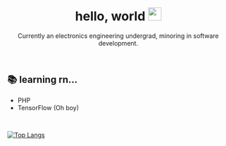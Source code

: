 <h1 align='center'> hello, world <img src='https://raw.githubusercontent.com/MartinHeinz/MartinHeinz/master/wave.gif' width='30px'></h1>

<!-- I should start using gifs more often... -->

<p align='center'>Currently an electronics engineering undergrad, minoring in software development.</p>

<br>

<h2 align='justify'>📚 learning rn... </h2>

- PHP
- TensorFlow (Oh boy)

<br>

[![Top Langs](https://github-readme-stats.vercel.app/api/top-langs/?username=enricosebastian&layout=compact)](https://github.com/anuraghazra/github-readme-stats)

